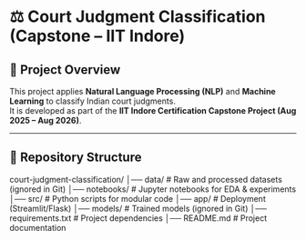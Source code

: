 # ⚖️ Court Judgment Classification (Capstone – IIT Indore)

## 📌 Project Overview
This project applies **Natural Language Processing (NLP)** and **Machine Learning** to classify Indian court judgments.  
It is developed as part of the **IIT Indore Certification Capstone Project (Aug 2025 – Aug 2026)**.  

---

## 📂 Repository Structure
court-judgment-classification/
│── data/ # Raw and processed datasets (ignored in Git)
│── notebooks/ # Jupyter notebooks for EDA & experiments
│── src/ # Python scripts for modular code
│── app/ # Deployment (Streamlit/Flask)
│── models/ # Trained models (ignored in Git)
│── requirements.txt # Project dependencies
│── README.md # Project documentation
